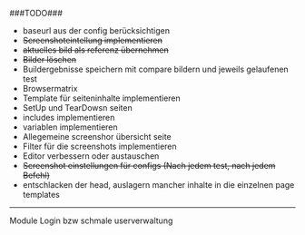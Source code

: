 ###TODO###

* baseurl aus der config berücksichtigen
* ~~Screenshoteintellung implementieren~~
* ~~aktuelles bild als referenz übernehmen~~
* ~~Bilder löschen~~
* Buildergebnisse speichern mit compare bildern und jeweils gelaufenen test
* Browsermatrix
* Template für seiteninhalte implementieren
* SetUp und TearDowsn seiten 
* includes implementieren 
* variablen implementieren
* Allegemeine screenshor übersicht seite
* Filter für die screenshots implementieren
* Editor verbessern oder austauschen
* ~~Screenshot einstellungen für configs (Nach jedem test, nach jedem Befehl)~~
* entschlacken der head, auslagern mancher inhalte in die einzelnen page templates



---
Module
Login bzw schmale userverwaltung